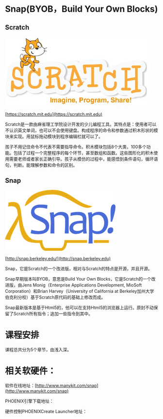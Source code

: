 # Snap\(BYOB，Build Your Own Blocks\)

## Scratch

![](/assets/scratch.png)

[https://scratch.mit.edu](https://scratch.mit.edu)

Scratch是一款由麻省理工学院设计开发的少儿编程工具。其特点是：使用者可以不认识英文单词，也可以不会使用键盘。构成程序的命令和参数通过积木形状的模块来实现。用鼠标拖动模块到程序编辑栏就可以了。

孩子不用记住命令不代表不需要指导命令。积木模块包括8个大类，100多个功能。包括了过程一个完整程序的每个环节，甚至数组和函数。这些图形化的积木使用需要老师或者家长正确引导。孩子从模仿的过程中，能感悟到条件语句，循环语句，判断。能理解参数和命令的区别。

## Snap

![](/assets/snap.png)

[http://snap.berkeley.edu/](http://snap.berkeley.edu)

Snap，它是Scratch的一个改进版，相对与Scratch的特点是开源，并且开源。

Snap早期版本叫BYOB，意思是Build Your Own Blocks，它是Scratch的一个改进版，由Jens Monig（Enterprise Applications Development, MioSoft Corporation）和Brian Harvey（University of California at Berkeley加州大学伯克利分校）基于Scratch原代码的基础上修改而成。

Snap最新版本是基于Html5的，他可以在支持Html5的浏览器上运行。原封不动保留了Scratch所有指令；追加一些指令到其中。

# 课程安排

课程总共分为5个章节，由浅入深。

# 相关软硬件：

软件在线地址：[http://www.manykit.com/snap](http://www.manykit.com/snap)

PHOENIX引擎下载地址：

硬件控制PHOENIXCreate Launcher地址：

